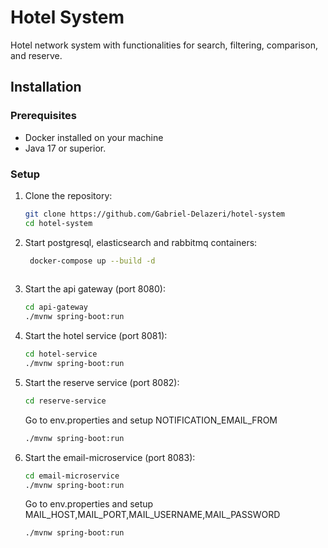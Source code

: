 # Hotel System

Hotel network system with functionalities for search, filtering, comparison, and reserve.

## Installation

### Prerequisites

- Docker installed on your machine
- Java 17 or superior.

### Setup

1. Clone the repository:
   ```bash
   git clone https://github.com/Gabriel-Delazeri/hotel-system
   cd hotel-system
    ```
    
2. Start postgresql, elasticsearch and rabbitmq containers:
   ```bash
    docker-compose up --build -d
    
     ```
3. Start the api gateway (port 8080):
   ```bash
   cd api-gateway
   ./mvnw spring-boot:run  
    ```

4. Start the hotel service (port 8081):
   ```bash
   cd hotel-service
   ./mvnw spring-boot:run  
    ```

5. Start the reserve service (port 8082):
   ```bash
   cd reserve-service  
    ```

    Go to env.properties and setup NOTIFICATION_EMAIL_FROM

    ```bash
    ./mvnw spring-boot:run  
    ```
6. Start the email-microservice (port 8083):
   ```bash
   cd email-microservice
   ./mvnw spring-boot:run  
    ```

    Go to env.properties and setup MAIL_HOST,MAIL_PORT,MAIL_USERNAME,MAIL_PASSWORD

    ```bash
   ./mvnw spring-boot:run  
    ```
